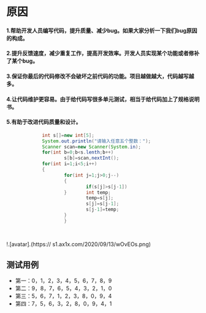 # 原因
#### 1.帮助开发人员编写代码，提升质量、减少bug。如果大家分析一下我们bug原因的构成。
#### 2.提升反馈速度，减少重复工作，提高开发效率。开发人员实现某个功能或者修补了某个bug。
#### 3.保证你最后的代码修改不会破坏之前代码的功能。项目越做越大，代码越写越多。
#### 4.让代码维护更容易。由于给代码写很多单元测试，相当于给代码加上了规格说明书。
#### 5.有助于改进代码质量和设计。
 ```Java
              int s[]=new int[5];
              System.out.println("请输入任意五个整数：");
              Scanner scan=new Scanner(System.in);
              for(int b=0;b<s.lenth;b++)
                      s[b]=scan,nextInt();
              for(int i=1;i<5;i++)
              {
                      for(int j=1;j>0;j--)
                      {
                              if(s[j]>s[j-1])
                      }       int temp;
                              temp=s[j];
                              s[j]=s[j-1];
                              s[j-1]=temp;
                      }
                      }
                      
                      
 ```                     
!.[avatar].(https:// s1.ax1x.com/2020/09/13/wOvEOs.png)
## 测试用例
+ 第一：0，1，2，3，4，5，6，7，8，9
+ 第二：9，8，7，6，5，4，3，2，1，0
+ 第三：5，6，7，1，2，3，8，0，9，4
+ 第四：7，5，6，3，2，8，0，9，4，1

